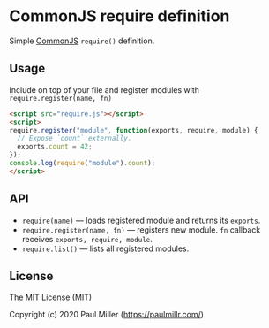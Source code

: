 # CommonJS require definition

Simple [CommonJS](http://wiki.commonjs.org/wiki/Modules/1.1) `require()` definition.

## Usage

Include on top of your file and register modules with `require.register(name, fn)`


```html
<script src="require.js"></script>
<script>
require.register("module", function(exports, require, module) {
  // Expose `count` externally.
  exports.count = 42;
});
console.log(require("module").count);
</script>
```

## API

* `require(name)` — loads registered module and returns its `exports`.
* `require.register(name, fn)` — registers new module. `fn` callback receives `exports, require, module`.
* `require.list()` — lists all registered modules.

## License

The MIT License (MIT)

Copyright (c) 2020 Paul Miller (https://paulmillr.com/)
